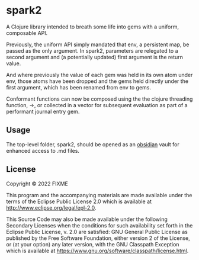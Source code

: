 # spark2

A Clojure library intended to breath some life into gems with a uniform, composable API.

Previously, the uniform API simply mandated that env, a persistent map, be passed as the only argument. In spark2, parameters are relegated to a second argument and (a potentially updated) first argument is the return value.

And where previously the value of each gem was held in its own atom under env, those atoms have been dropped and the gems held directly under the first argument, which has been renamed from env to gems.

Conformant functions can now be composed using the the clojure threading function, ->, or collected in a vector for subsequent evaluation as part of a performant journal entry gem.

## Usage

The top-level folder, spark2, should be opened as an [obsidian](https://obsidian.md) vault for enhanced access to .md files.

## License

Copyright © 2022 FIXME

This program and the accompanying materials are made available under the
terms of the Eclipse Public License 2.0 which is available at
http://www.eclipse.org/legal/epl-2.0.

This Source Code may also be made available under the following Secondary
Licenses when the conditions for such availability set forth in the Eclipse
Public License, v. 2.0 are satisfied: GNU General Public License as published by
the Free Software Foundation, either version 2 of the License, or (at your
option) any later version, with the GNU Classpath Exception which is available
at https://www.gnu.org/software/classpath/license.html.
